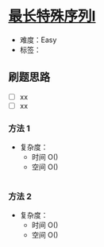 # [最长特殊序列Ⅰ](https://leetcode-cn.com/problems/longest-uncommon-subsequence-i/)

- 难度：Easy
- 标签：

## 刷题思路

- [ ] xx
- [ ] xx

### 方法 1

- 复杂度：
    - 时间 O()
    - 空间 O()

``` js

```

### 方法 2

- 复杂度：
    - 时间 O()
    - 空间 O()

``` js

```
